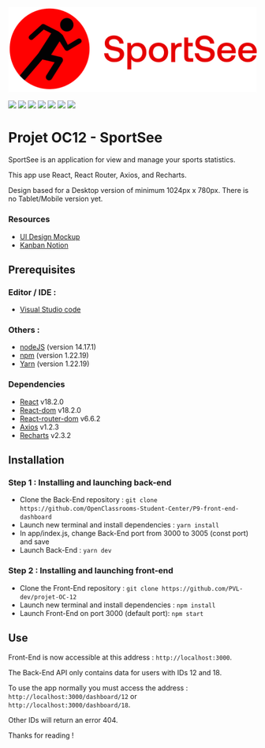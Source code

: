 <p align="center">
  <img src="/src/assets/logo/fullLogo.png" width="520px" alt="Sportsee logo"/>
</p>



[![](https://img.shields.io/badge/Visual_Studio_Code-0078D4?style=for-the-badge&logo=visual%20studio%20code&logoColor=white)](https://code.visualstudio.com/)
[![](https://img.shields.io/badge/JavaScript-323330?style=for-the-badge&logo=javascript&logoColor=F7DF1E)](/)
[![](https://img.shields.io/badge/React-20232A?style=for-the-badge&logo=react&logoColor=61DAFB)](https://fr.reactjs.org/)
[![](https://img.shields.io/badge/React_Router-CA4245?style=for-the-badge&logo=react-router&logoColor=white)](https://reactrouter.com/)
[![](https://img.shields.io/badge/Sass-CC6699?style=for-the-badge&logo=sass&logoColor=white)](https://sass-lang.com/)
[![](https://img.shields.io/badge/-AXIOS-61DAFB?style=for-the-badge)](https://axios-http.com/)
[![](https://img.shields.io/badge/eslint-3A33D1?style=for-the-badge&logo=eslint&logoColor=white)](https://eslint.org/)


# Projet OC12 - SportSee

SportSee is an application for view and manage your sports statistics.

This app use React, React Router, Axios, and Recharts.


Design based for a Desktop version of minimum 1024px x 780px. There is no Tablet/Mobile version yet.

### Resources
- [UI Design Mockup](https://www.figma.com/file/BMomGVZqLZb811mDMShpLu/UI-design-Sportify-FR?node-id=0%3A1)
- [Kanban Notion](https://www.notion.so/Tableau-de-bord-SportSee-6686aa4b5f44417881a4884c9af5669e?pvs=4)



## Prerequisites
### Editor / IDE :
- [Visual Studio code](https://code.visualstudio.com/)

### Others :
- [nodeJS](https://nodejs.org/fr/) (version 14.17.1)
- [npm](https://www.npmjs.com/) (version 1.22.19)
- [Yarn](https://yarnpkg.com/) (version 1.22.19)


### Dependencies

- [React](https://fr.reactjs.org/) v18.2.0
- [React-dom](https://www.npmjs.com/package/react-dom) v18.2.0
- [React-router-dom](https://v5.reactrouter.com/web/guides/quick-start) v6.6.2
- [Axios](https://axios-http.com/) v1.2.3
- [Recharts](https://recharts.org/en-US/) v2.3.2



## Installation
### Step 1 : Installing and launching back-end

- Clone the Back-End repository : `git clone https://github.com/OpenClassrooms-Student-Center/P9-front-end-dashboard`
- Launch new terminal and install dependencies : `yarn install`
- In app/index.js, change Back-End port from 3000 to 3005 (const port) and save
- Launch Back-End : `yarn dev`


### Step 2 : Installing and launching front-end

- Clone the Front-End repository : `git clone https://github.com/PVL-dev/projet-OC-12`
- Launch new terminal and install dependencies : `npm install`
- Launch Front-End on port 3000 (default port): `npm start`


## Use

Front-End is now accessible at this address : `http://localhost:3000`.

The Back-End API only contains data for users with IDs 12 and 18.

To use the app normally you must access the address : `http://localhost:3000/dashboard/12` or `http://localhost:3000/dashboard/18`.

Other IDs will return an error 404.


Thanks for reading !

